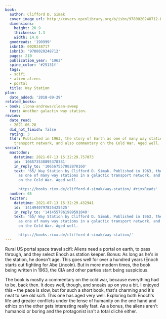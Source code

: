 ```yaml
---
book:
  author: Clifford D. Simak
  cover_image_url: http://covers.openlibrary.org/b/isbn/9780020248712-L.jpg
  dimensions:
    height: 20.9
    thickness: 1.3
    width: 14.0
  goodreads: '190999'
  isbn10: 0020248717
  isbn13: '9780020248712'
  pages: 210
  publication_year: '1963'
  spine_color: '#25131f'
  tags:
  - scifi
  - alien-aliens
  - portal
  title: Way Station
plan:
  date_added: '2018-09-29'
related_books:
- book: ilona-andrews/clean-sweep
  text: Another galactiv way station.
review:
  date_read:
  - 2021-06-28
  did_not_finish: false
  rating: 3
  tldr: Published in 1963, the story of Earth as one of many way stations in a galactic
    transport network, and also commentary on the Cold War. Aged well.
social:
  mastodon:
    datetime: 2021-07-13 15:32:29.757073
    id: '106573538895378381'
    in_reply_to: '106567557082870160'
    text: '65/ Way Station by Clifford D. Simak. Published in 1963, the story of Earth
      as one of many way stations in a galactic transport network, and also commentary
      on the Cold War. Aged well.

      https://books.rixx.de/clifford-d-simak/way-station/ #rixxReads'
  number: 65
  twitter:
    datetime: 2021-07-13 15:32:29.432941
    id: '1414940797825425425'
    in_reply_to: '1414557961989591040'
    text: '65/ Way Station by Clifford D. Simak. Published in 1963, the story of Earth
      as one of many way stations in a galactic transport network, and also commentary
      on the Cold War. Aged well.

      https://books.rixx.de/clifford-d-simak/way-station/'
---
```


Rural US portal space travel scifi: Aliens need a portal on earth, to pass through, and they select Enoch as station
keeper. Bonus: As long as he's in the station, he doesn't age. This goes well for over a hundred years (Enoch starts out
fighting for Abe Lincoln). But in more modern times, the book being written in 1963, the CIA and other parties start
being suspicious.

The book is mostly a commentary on the cold war, because everything had to be, back then. It does well, though, and
sneaks up on you a bit. I enjoyed this – the pace is slow, but for such a short book, that's charming and it's neat to
see old scifi. This one has aged very well. Exploring both Enoch's life and greater conflicts under the lense of
humanity on the one hand and ethics on the other gets interesting really fast. As a bonus, the aliens aren't humanoid or
boring and the protagonist isn't a total cliché either.
